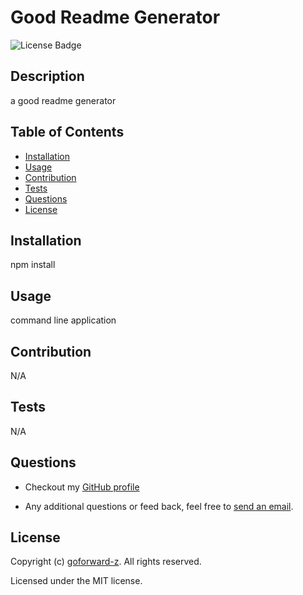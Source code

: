 
  # Good Readme Generator
  ![License Badge](https://img.shields.io/github/license/goforward-z/good-readme-generator)

  ## Description

  a good readme generator

  ## Table of Contents

  * [Installation](#installation)
  * [Usage](#usage)
  * [Contribution](#contribution)
  * [Tests](#tests)
  * [Questions](#questions)
  * [License](#license)

  ## Installation

  npm install

  ## Usage

  command line application

  ## Contribution

  N/A

  ## Tests

  N/A

  ## Questions

  * Checkout my [GitHub profile](https://github.com/goforward-z)
  
  * Any additional questions or feed back, feel free to [send an email](mailto:email@email.com). 

  ## License

  Copyright (c) [goforward-z](https://github.com/goforward-z). All rights reserved.
  
  Licensed under the MIT license.


